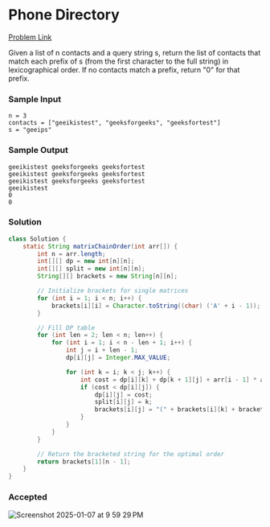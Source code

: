 # Phone Directory

[Problem Link](https://www.geeksforgeeks.org/problems/phone-directory4628/1) 

Given a list of n contacts and a query string s, return the list of contacts that match each prefix of s (from the first character 
to the full string) in lexicographical order. If no contacts match a prefix, return "0" for that prefix.


### Sample Input 
```
n = 3  
contacts = ["geeikistest", "geeksforgeeks", "geeksfortest"]  
s = "geeips" 
```
### Sample Output 
```
geeikistest geeksforgeeks geeksfortest  
geeikistest geeksforgeeks geeksfortest  
geeikistest geeksforgeeks geeksfortest  
geeikistest  
0  
0
```

### Solution
```java
class Solution {
    static String matrixChainOrder(int arr[]) {
        int n = arr.length;
        int[][] dp = new int[n][n];
        int[][] split = new int[n][n];
        String[][] brackets = new String[n][n];

        // Initialize brackets for single matrices
        for (int i = 1; i < n; i++) {
            brackets[i][i] = Character.toString((char) ('A' + i - 1));
        }

        // Fill DP table
        for (int len = 2; len < n; len++) {
            for (int i = 1; i < n - len + 1; i++) {
                int j = i + len - 1;
                dp[i][j] = Integer.MAX_VALUE;

                for (int k = i; k < j; k++) {
                    int cost = dp[i][k] + dp[k + 1][j] + arr[i - 1] * arr[k] * arr[j];
                    if (cost < dp[i][j]) {
                        dp[i][j] = cost;
                        split[i][j] = k;
                        brackets[i][j] = "(" + brackets[i][k] + brackets[k + 1][j] + ")";
                    }
                }
            }
        }

        // Return the bracketed string for the optimal order
        return brackets[1][n - 1];
    }
}
```

### Accepted
![Screenshot 2025-01-07 at 9 59 29 PM](https://github.com/user-attachments/assets/98eff583-4c61-47c2-869c-a24b4cd9388c)
